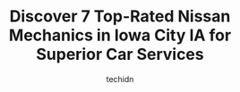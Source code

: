 ---
layout: ampstory
image: https://images.unsplash.com/photo-1602343104142-977847f39794?ixlib=rb-4.0.3&ixid=MnwxMjA3fDB8MHxwaG90by1wYWdlfHx8fGVufDB8fHx8&auto=format&fit=crop&w=640&h=853&q=80
author: techidn
featured: false
description: Entrust your vehicle to the 7 best Nissan Mechanic in Iowa City IA, USA and experience the difference they can make. With their extensive knowledge, state-of-the-art facilities, and commitme
title: Discover 7 Top-Rated Nissan Mechanics in Iowa City IA for Superior Car Services
cover:
   title: Discover 7 Top-Rated Nissan Mechanics in Iowa City IA for Superior Car Services
   subtitle: Rickpate
   background: https://images.unsplash.com/photo-1602343104142-977847f39794?ixlib=rb-4.0.3&ixid=MnwxMjA3fDB8MHxwaG90by1wYWdlfHx8fGVufDB8fHx8&auto=format&fit=crop&w=640&h=853&q=80

pages: 
 - layout: thirds
   top: <h1>#1 Tuffy by Brakes Plus</h1>
   bottom: "<p>I would never recommend this place to anyone...not only did they not actually fix my car, they did not offer any refund and it took them over a month to complete a replac</p>"
   background: https://www.knot35.com/toplist/wp-content/uploads/2023/06/best-nissan-mechanic-1-in-iowa-city-ia-1685839535.jpeg
   backgroundblur: true
 - layout: thirds
   top: <h1>#2 Accurate Automotive</h1>
   bottom: "<p>1010 Orchard St, Iowa City, IA 52246, United States</p>"
   background: https://www.knot35.com/toplist/wp-content/uploads/2023/06/best-nissan-mechanic-2-in-iowa-city-ia-1685839535.jpeg
   cta:
      link: https://www.knot35.com/toplist/discover-7-top-rated-nissan-mechanics-in-iowa-city-ia-for-superior-car-services/
      text: Discover 7 Top-Rated Nissan Mechanics in Iowa City IA for Superior Car Services
 - layout: thirds
   top: <h1>#3 Whitedog Import Auto Repair</h1>
   bottom: "<p>424 Highland Ct Suite 1, Iowa City, IA 52240, United States</p>"
   background: https://www.knot35.com/toplist/wp-content/uploads/2023/06/best-nissan-mechanic-3-in-iowa-city-ia-1685839536.jpeg
   cta:
      link: https://www.knot35.com/toplist/discover-7-top-rated-nissan-mechanics-in-iowa-city-ia-for-superior-car-services/
      text: Discover 7 Top-Rated Nissan Mechanics in Iowa City IA for Superior Car Services
 - layout: thirds
   top: <h1>#4 Dave & Pat Seydel Auto & Truck</h1>
   bottom: "<p>917 Maiden Ln, Iowa City, IA 52240, United States</p>"
   background: https://images.unsplash.com/photo-1547366785-564103df7e13?ixlib=rb-4.0.3&ixid=MnwxMjA3fDB8MHxwaG90by1wYWdlfHx8fGVufDB8fHx8&auto=format&fit=crop&w=640&h=853&q=80
   cta:
      link: https://www.knot35.com/toplist/discover-7-top-rated-nissan-mechanics-in-iowa-city-ia-for-superior-car-services/
      text: Discover 7 Top-Rated Nissan Mechanics in Iowa City IA for Superior Car Services
 - layout: thirds
   top: <h1>#5 Harapat Auto Service</h1>
   bottom: "<p>436 Ruppert Rd, Iowa City, IA 52246, United States</p>"
   background: https://images.unsplash.com/photo-1540457036297-448b6b99e91c?ixlib=rb-4.0.3&ixid=MnwxMjA3fDB8MHxwaG90by1wYWdlfHx8fGVufDB8fHx8&auto=format&fit=crop&w=640&h=853&q=80
   cta:
      link: https://www.knot35.com/toplist/discover-7-top-rated-nissan-mechanics-in-iowa-city-ia-for-superior-car-services/
      text: Discover 7 Top-Rated Nissan Mechanics in Iowa City IA for Superior Car Services
 - layout: thirds
   top: <h1>#6 Hanson Automotive Inc</h1>
   bottom: "<p>2462 Freedom Ct, Iowa City, IA 52240, United States</p>"
   background: https://images.unsplash.com/photo-1534312527009-56c7016453e6?ixlib=rb-4.0.3&ixid=MnwxMjA3fDB8MHxwaG90by1wYWdlfHx8fGVufDB8fHx8&auto=format&fit=crop&w=640&h=853&q=80
   cta:
      link: https://www.knot35.com/toplist/discover-7-top-rated-nissan-mechanics-in-iowa-city-ia-for-superior-car-services/
      text: Discover 7 Top-Rated Nissan Mechanics in Iowa City IA for Superior Car Services
 - layout: thirds
   top: <h1>#7 Skay Automotive</h1>
   bottom: "<p>1936 Boyrum St, Iowa City, IA 52240, United States</p>"
   background: https://images.unsplash.com/photo-1567360425618-1594206637d2?ixlib=rb-4.0.3&ixid=MnwxMjA3fDB8MHxwaG90by1wYWdlfHx8fGVufDB8fHx8&auto=format&fit=crop&w=640&h=853&q=80
   cta:
      link: https://www.knot35.com/toplist/discover-7-top-rated-nissan-mechanics-in-iowa-city-ia-for-superior-car-services/
      text: Discover 7 Top-Rated Nissan Mechanics in Iowa City IA for Superior Car Services
 - layout: thirds
   middle: Continue reading...
   background: https://images.unsplash.com/photo-1462556791646-c201b8241a94?ixlib=rb-4.0.3&ixid=MnwxMjA3fDB8MHxwaG90by1wYWdlfHx8fGVufDB8fHx8&auto=format&fit=crop&w=640&h=853&q=80
   cta:
      link: https://www.knot35.com/toplist/discover-7-top-rated-nissan-mechanics-in-iowa-city-ia-for-superior-car-services/
      text: Discover 7 Top-Rated Nissan Mechanics in Iowa City IA for Superior Car Services
      
---